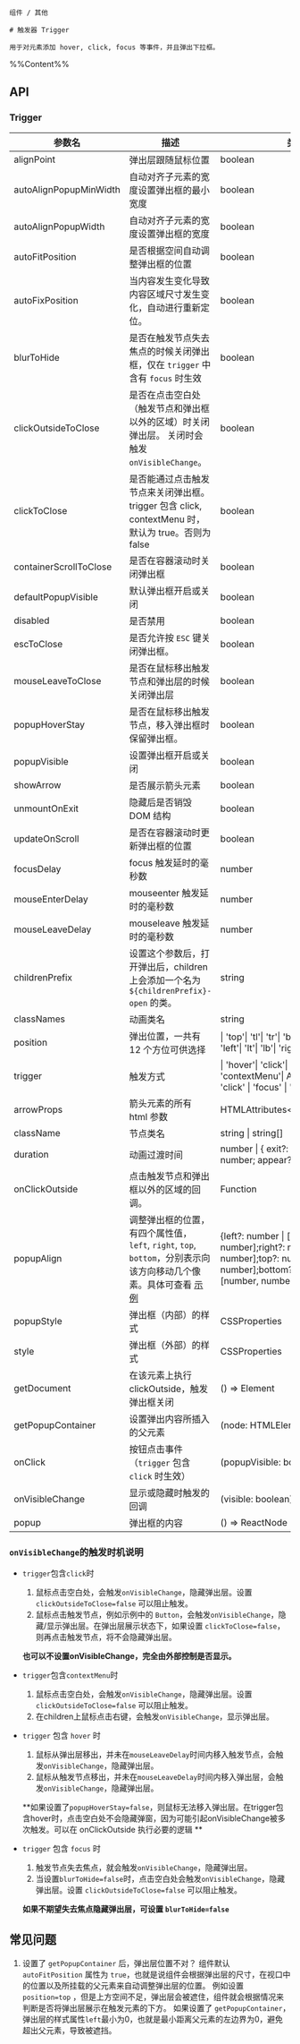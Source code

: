 `````
组件 / 其他

# 触发器 Trigger

用于对元素添加 hover, click, focus 等事件，并且弹出下拉框。
`````

%%Content%%

## API

### Trigger

|参数名|描述|类型|默认值|版本|
|---|---|---|---|---|
|alignPoint|弹出层跟随鼠标位置|boolean |`-`|-|
|autoAlignPopupMinWidth|自动对齐子元素的宽度设置弹出框的最小宽度|boolean |`-`|-|
|autoAlignPopupWidth|自动对齐子元素的宽度设置弹出框的宽度|boolean |`-`|-|
|autoFitPosition|是否根据空间自动调整弹出框的位置|boolean |`true`|-|
|autoFixPosition|当内容发生变化导致内容区域尺寸发生变化，自动进行重新定位。|boolean |`true`|-|
|blurToHide|是否在触发节点失去焦点的时候关闭弹出框，仅在 `trigger` 中含有 `focus` 时生效|boolean |`true`|-|
|clickOutsideToClose|是否在点击空白处（触发节点和弹出框以外的区域）时关闭弹出层。 关闭时会触发 `onVisibleChange`。|boolean |`true`|-|
|clickToClose|是否能通过点击触发节点来关闭弹出框。trigger 包含 click, contextMenu 时，默认为 true。否则为 false|boolean |`-`|-|
|containerScrollToClose|是否在容器滚动时关闭弹出框|boolean |`-`|2.34.0|
|defaultPopupVisible|默认弹出框开启或关闭|boolean |`-`|-|
|disabled|是否禁用|boolean |`-`|-|
|escToClose|是否允许按 `ESC` 键关闭弹出框。|boolean |`-`|-|
|mouseLeaveToClose|是否在鼠标移出触发节点和弹出层的时候关闭弹出层|boolean |`true`|2.22.0|
|popupHoverStay|是否在鼠标移出触发节点，移入弹出框时保留弹出框。|boolean |`true`|-|
|popupVisible|设置弹出框开启或关闭|boolean |`-`|-|
|showArrow|是否展示箭头元素|boolean |`-`|-|
|unmountOnExit|隐藏后是否销毁 DOM 结构|boolean |`true`|-|
|updateOnScroll|是否在容器滚动时更新弹出框的位置|boolean |`-`|2.32.0|
|focusDelay|focus 触发延时的毫秒数|number |`-`|-|
|mouseEnterDelay|mouseenter 触发延时的毫秒数|number |`100`|-|
|mouseLeaveDelay|mouseleave 触发延时的毫秒数|number |`100`|-|
|childrenPrefix|设置这个参数后，打开弹出后，children 上会添加一个名为 `${childrenPrefix}-open` 的类。|string |`-`|-|
|classNames|动画类名|string |`fadeIn`|-|
|position|弹出位置，一共有 12 个方位可供选择|\| 'top'\| 'tl'\| 'tr'\| 'bottom'\| 'bl'\| 'br'\| 'left'\| 'lt'\| 'lb'\| 'right'\| 'rt'\| 'rb' |`bottom`|-|
|trigger|触发方式|\| 'hover'\| 'click'\| 'focus'\| 'contextMenu'\| Array<'hover' \| 'click' \| 'focus' \| 'contextMenu'> |`hover`|-|
|arrowProps|箭头元素的所有 html 参数|HTMLAttributes&lt;HTMLDivElement&gt; |`-`|-|
|className|节点类名|string \| string[] |`-`|-|
|duration|动画过渡时间|number \| { exit?: number; enter?: number; appear?: number } |`200`|-|
|onClickOutside|点击触发节点和弹出框以外的区域的回调。|Function |`-`|-|
|popupAlign|调整弹出框的位置，有四个属性值，`left`, `right`, `top`, `bottom`，分别表示向该方向移动几个像素。具体可查看 [示例](/react/components/trigger#设置弹窗位置偏移量)|{left?: number \| [number, number];right?: number \| [number, number];top?: number \| [number, number];bottom?: number \| [number, number];} |`{}`|-|
|popupStyle|弹出框（内部）的样式|CSSProperties |`-`|-|
|style|弹出框（外部）的样式|CSSProperties |`-`|-|
|getDocument|在该元素上执行 clickOutside，触发弹出框关闭|() => Element |`() => window.document`|-|
|getPopupContainer|设置弹出内容所插入的父元素|(node: HTMLElement) => Element |`-`|-|
|onClick|按钮点击事件（`trigger` 包含 `click` 时生效）|(popupVisible: boolean) => void |`-`|-|
|onVisibleChange|显示或隐藏时触发的回调|(visible: boolean) => void |`-`|-|
|popup|弹出框的内容|() => ReactNode |`-`|-|

### `onVisibleChange`的触发时机说明

- `trigger`包含`click`时
  1. 鼠标点击空白处，会触发`onVisibleChange`，隐藏弹出层。设置 `clickOutsideToClose=false` 可以阻止触发。
  2. 鼠标点击触发节点，例如示例中的 `Button`，会触发`onVisibleChange`，隐藏/显示弹出层。在弹出层展示状态下，如果设置 `clickToClose=false`，则再点击触发节点，将不会隐藏弹出层。

  **也可以不设置onVisibleChange，完全由外部控制是否显示。**

- `trigger`包含`contextMenu`时
  1. 鼠标点击空白处，会触发`onVisibleChange`，隐藏弹出层。设置 `clickOutsideToClose=false` 可以阻止触发。
  2. 在children上鼠标点击右键，会触发`onVisibleChange`，显示弹出层。

- `trigger` 包含 `hover` 时
  1. 鼠标从弹出层移出，并未在`mouseLeaveDelay`时间内移入触发节点，会触发`onVisibleChange`，隐藏弹出层。
  2. 鼠标从触发节点移出，并未在`mouseLeaveDelay`时间内移入弹出层，会触发`onVisibleChange`，隐藏弹出层。

  **如果设置了`popupHoverStay=false`，则鼠标无法移入弹出层。在trigger包含hover时，点击空白处不会隐藏弹窗，因为可能引起onVisibleChange被多次触发。可以在 onClickOutside 执行必要的逻辑 **

- `trigger` 包含 `focus` 时
  1. 触发节点失去焦点，就会触发`onVisibleChange`，隐藏弹出层。
  2. 当设置`blurToHide=false`时，点击空白处会触发`onVisibleChange`，隐藏弹出层。设置 `clickOutsideToClose=false` 可以阻止触发。

  **如果不期望失去焦点隐藏弹出层，可设置 `blurToHide=false`**


## 常见问题

1. 设置了 `getPopupContainer` 后，弹出层位置不对？
   组件默认 `autoFitPosition` 属性为 `true`，也就是说组件会根据弹出层的尺寸，在视口中的位置以及所挂载的父元素来自动调整弹出层的位置。
   例如设置 `position=top` ，但是上方空间不足，弹出层会被遮住，组件就会根据情况来判断是否将弹出层展示在触发元素的下方。
   如果设置了 `getPopupContainer`，弹出层的样式属性`left`最小为0，也就是最小距离父元素的左边界为0，避免超出父元素，导致被遮挡。


